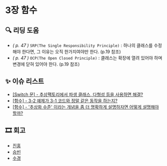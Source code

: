# 3장 함수

## 🔍 리딩 도움
- _( p. 47 )_ `SRP(The Single Responsibility Principle)` : 하나의 클래스를 수정해야 한다면, 그 이유는 오직 한가지여야만 한다. (p.19 참조)
- _( p. 47 )_ `OCP(The Open Closed Principle)` : 클래스는 확장에 열려 있어야 하며 변경에 닫혀 있어야 한다. (p.19 참조)


## ✨ 이슈 리스트
- [[Switch 문] - 추상팩토리에서 파생 클래스, 다형성 등을 사용하면 해결?](https://github.com/Eighteeen/CleanCode_Book_Study/issues/3)
- [[함수] - 3-2 예제가 3-1 코드와 정말 같은 동작을 하는지?](https://github.com/Eighteeen/CleanCode_Book_Study/issues/4)
- [[함수] - '추상화 수준' 이라는 개념을 좀 더 명확하게 설명하자면 어떻게 설명해야 할까?](https://github.com/Eighteeen/CleanCode_Book_Study/issues/5)

## 🎞 회고

- [진홍](./kjh.md)
- [승빈](./wsb.md)
- [수경](./hsk.md)
